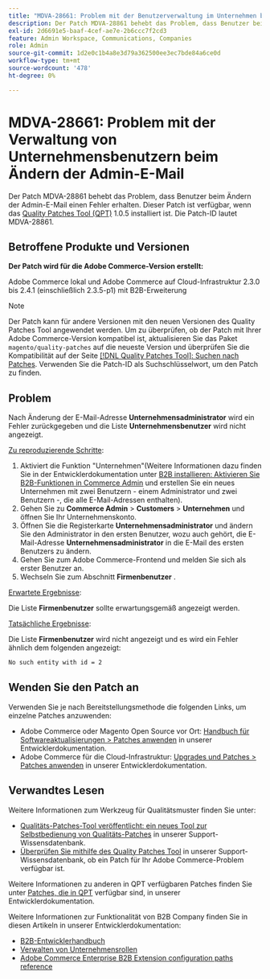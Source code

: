 ```yaml
---
title: "MDVA-28661: Problem mit der Benutzerverwaltung im Unternehmen beim Ändern der Admin-E-Mail"
description: Der Patch MDVA-28861 behebt das Problem, dass Benutzer beim Ändern der Admin-E-Mail einen Fehler erhalten. Dieser Patch ist verfügbar, wenn das [Quality Patches Tool (QPT)](/help/announcements/adobe-commerce-announcements/magento-quality-patches-released-new-tool-to-self-serve-quality-patches.md) 1.0.5 installiert ist. Die Patch-ID lautet MDVA-28861.
exl-id: 2d6691e5-baaf-4cef-ae7e-2b6ccc7f2cd3
feature: Admin Workspace, Communications, Companies
role: Admin
source-git-commit: 1d2e0c1b4a8e3d79a362500ee3ec7bde84a6ce0d
workflow-type: tm+mt
source-wordcount: '478'
ht-degree: 0%

---
```


# MDVA-28661: Problem mit der Verwaltung von Unternehmensbenutzern beim Ändern der Admin-E-Mail

Der Patch MDVA-28861 behebt das Problem, dass Benutzer beim Ändern der Admin-E-Mail einen Fehler erhalten. Dieser Patch ist verfügbar, wenn das [Quality Patches Tool (QPT)](/help/announcements/adobe-commerce-announcements/magento-quality-patches-released-new-tool-to-self-serve-quality-patches.md) 1.0.5 installiert ist. Die Patch-ID lautet MDVA-28861.

## Betroffene Produkte und Versionen

**Der Patch wird für die Adobe Commerce-Version erstellt:**

Adobe Commerce lokal und Adobe Commerce auf Cloud-Infrastruktur 2.3.0 bis 2.4.1 (einschließlich 2.3.5-p1) mit B2B-Erweiterung

>[!NOTE]
>
>Der Patch kann für andere Versionen mit den neuen Versionen des Quality Patches Tool angewendet werden. Um zu überprüfen, ob der Patch mit Ihrer Adobe Commerce-Version kompatibel ist, aktualisieren Sie das Paket `magento/quality-patches` auf die neueste Version und überprüfen Sie die Kompatibilität auf der Seite [[!DNL Quality Patches Tool]: Suchen nach Patches](https://devdocs.magento.com/quality-patches/tool.html#patch-grid). Verwenden Sie die Patch-ID als Suchschlüsselwort, um den Patch zu finden.

## Problem

Nach Änderung der E-Mail-Adresse **Unternehmensadministrator** wird ein Fehler zurückgegeben und die Liste **Unternehmensbenutzer** wird nicht angezeigt.

<u>Zu reproduzierende Schritte</u>:

1. Aktiviert die Funktion &quot;Unternehmen&quot;(Weitere Informationen dazu finden Sie in der Entwicklerdokumentation unter [B2B installieren: Aktivieren Sie B2B-Funktionen in Commerce Admin](https://devdocs.magento.com/extensions/b2b/#enable-b2b-features-in-magento-admin) und erstellen Sie ein neues Unternehmen mit zwei Benutzern - einem Administrator und zwei Benutzern -, die alle E-Mail-Adressen enthalten).
1. Gehen Sie zu **Commerce Admin** > **Customers** > **Unternehmen** und öffnen Sie Ihr Unternehmenskonto.
1. Öffnen Sie die Registerkarte **Unternehmensadministrator** und ändern Sie den Administrator in den ersten Benutzer, wozu auch gehört, die E-Mail-Adresse **Unternehmensadministrator** in die E-Mail des ersten Benutzers zu ändern.
1. Gehen Sie zum Adobe Commerce-Frontend und melden Sie sich als erster Benutzer an.
1. Wechseln Sie zum Abschnitt **Firmenbenutzer** .

<u>Erwartete Ergebnisse</u>:

Die Liste **Firmenbenutzer** sollte erwartungsgemäß angezeigt werden.

<u>Tatsächliche Ergebnisse</u>:

Die Liste **Firmenbenutzer** wird nicht angezeigt und es wird ein Fehler ähnlich dem folgenden angezeigt:

```bash
No such entity with id = 2
```

## Wenden Sie den Patch an

Verwenden Sie je nach Bereitstellungsmethode die folgenden Links, um einzelne Patches anzuwenden:

* Adobe Commerce oder Magento Open Source vor Ort: [Handbuch für Softwareaktualisierungen > Patches anwenden](https://devdocs.magento.com/guides/v2.4/comp-mgr/patching/mqp.html) in unserer Entwicklerdokumentation.
* Adobe Commerce für die Cloud-Infrastruktur: [Upgrades und Patches > Patches anwenden](https://devdocs.magento.com/cloud/project/project-patch.html) in unserer Entwicklerdokumentation.

## Verwandtes Lesen

Weitere Informationen zum Werkzeug für Qualitätsmuster finden Sie unter:

* [Qualitäts-Patches-Tool veröffentlicht: ein neues Tool zur Selbstbedienung von Qualitäts-Patches](/help/announcements/adobe-commerce-announcements/magento-quality-patches-released-new-tool-to-self-serve-quality-patches.md) in unserer Support-Wissensdatenbank.
* [Überprüfen Sie mithilfe des Quality Patches Tool](/help/support-tools/patches-available-in-qpt-tool/check-patch-for-magento-issue-with-magento-quality-patches.md) in unserer Support-Wissensdatenbank, ob ein Patch für Ihr Adobe Commerce-Problem verfügbar ist.

Weitere Informationen zu anderen in QPT verfügbaren Patches finden Sie unter [Patches, die in QPT](https://devdocs.magento.com/quality-patches/tool.html#patch-grid) verfügbar sind, in unserer Entwicklerdokumentation.

Weitere Informationen zur Funktionalität von B2B Company finden Sie in diesen Artikeln in unserer Entwicklerdokumentation:

* [B2B-Entwicklerhandbuch](https://devdocs.magento.com/guides/v2.4/b2b/bk-b2b.html)
* [Verwalten von Unternehmensrollen](https://devdocs.magento.com/guides/v2.4/b2b/roles.html)
* [Adobe Commerce Enterprise B2B Extension configuration paths reference](https://devdocs.magento.com/guides/v2.4/config-guide/prod/config-reference-b2b.html)

